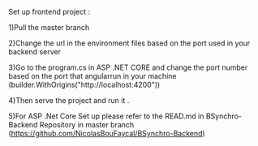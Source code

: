 Set up frontend project :

1)Pull the master branch

2)Change the url in the environment files based on the port used in your backend server 

3)Go to the program.cs in  ASP .NET CORE  and change the port number based on the port that angularrun in your machine (builder.WithOrigins("http://localhost:4200"))

4)Then serve the project and run it .

5)For ASP .Net Core Set up please refer to the READ.md in BSynchro-Backend Repository in master branch (https://github.com/NicolasBouFaycal/BSynchro-Backend)
